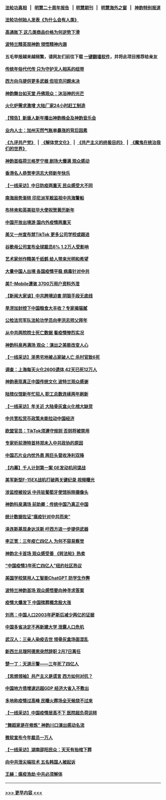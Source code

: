 #### [法轮功真相](https://github.com/gfw-breaker/truth/blob/master/README.md?t=0) &nbsp;&nbsp;|&nbsp;&nbsp; [明慧二十周年报告](https://github.com/gfw-breaker/mh-reports/blob/master/README.md?t=0) &nbsp;&nbsp;|&nbsp;&nbsp;[明慧期刊](https://github.com/gfw-breaker/mh-qikan) &nbsp;&nbsp;|&nbsp;&nbsp; [明慧海外之窗](https://github.com/gfw-breaker/mh-news/blob/master/README.md?t=0) &nbsp;&nbsp;|&nbsp;&nbsp; [神韵特别报道](https://github.com/gfw-breaker/mh-news/blob/master/shenyun.md?t=0)
#### [法轮功创始人发表《为什么会有人类》](../pages/nf4514/n13912117.md?t=01220643) 
#### [高通胀下 这几类商品价格为何逆势下滑](../pages/nf4514/n13912549.md?t=01220643) 
#### [波特兰精英观神韵 领悟精神内涵](../pages/nf4514/n13912504.md?t=01220643) 
#### 五毛举报越来越频繁，请网友们前往下载 [一键翻墙软件](https://github.com/gfw-breaker/ssr-accounts)，并将此项目推荐给亲友
#### [传统年俗代代传  只为守护天人相系的纽带](../pages/nf4514/n13906912.md?t=01220643) 
#### [西方向乌提供更多武器 但坦克问题未决](../pages/nf4514/n13912538.md?t=01220643) 
#### [神韵舞台如天堂 丹佛观众：沐浴神的光芒](../pages/nf4514/n13912486.md?t=01220643) 
#### [火化炉需求激增 大陆厂家24小时赶工制造](../pages/nf4514/n13912205.md?t=01220643) 
#### [【预告】新唐人新年播出神韵晚会及神韵音乐会](../pages/nf4514/n13906542.md?t=01220643) 
#### [业内人士：加州天然气账单暴涨的背后因素](../pages/nf4514/n13912139.md?t=01220643) 
#### [《九评共产党》](https://github.com/begood0513/9ping.md/blob/master/README.md) &nbsp;|&nbsp; [《解体党文化》](../../../../jtdwh.md/blob/master/README.md)  &nbsp;|&nbsp; [《共产主义的终极目的》](../../../../gczydzjmd.md/blob/master/README.md) &nbsp;|&nbsp; [《魔鬼在统治我们的世界》](../../../../mgztzwmdsj.md/blob/master/README.md) 
#### [神韵首临荷兰格罗宁根 剧场大爆满 观众感动](../pages/nf4514/n13912423.md?t=01220643) 
#### [香港名人恭贺李洪志大师新年快乐](../pages/nf4514/n13912149.md?t=01220643) 
#### [【一线采访】中日防疫两重天 民众感受大不同](../pages/nf4514/n13911780.md?t=01220643) 
#### [南海局势渐转 印尼派军舰监视中共海警船](../pages/nf4514/n13912038.md?t=01220643) 
#### [布林肯和英美驻华大使祝贺黄历新年](../pages/nf4514/n13912047.md?t=01220643) 
#### [中国开放出境游 国内外疫情两重天](../pages/nf4514/n13911363.md?t=01220643) 
#### [美又一州宣布禁TikTok 更多公司学校或跟进](../pages/nf4514/n13911993.md?t=01220643) 
#### [谷歌母公司宣布全球裁员6% 1.2万人受影响](../pages/nf4514/n13911901.md?t=01220643) 
#### [艺术家创作精美千纸鹤 给人带来光明和希望](../pages/nf4514/n13911552.md?t=01220643) 
#### [大量中国人出境 各国疫情平稳 病毒针对中共](../pages/nf4514/n13911820.md?t=01220643) 
#### [美T-Mobile遭骇 3700万用户资料外泄](../pages/nf4514/n13911980.md?t=01220643) 
#### [【新闻大家谈】中共跨境迫害 阴狠手段无底线](../pages/nf4514/n13911932.md?t=01220643) 
#### [旱涝加封控下中国粮食大丰收？专家揭猫腻](../pages/nf4514/n13911918.md?t=01220643) 
#### [公检法司军队法轮功学员向李洪志师父拜年](../pages/nf4514/n13911778.md?t=01220643) 
#### [从中共两院院士死亡数据 看疫情惨烈实况](../pages/nf4514/n13910619.md?t=01220643) 
#### [神韵科泉再满场 观众：演出之美能改变人心](../pages/nf4514/n13911904.md?t=01220643) 
#### [【一线采访】浙男宅地被占家破人亡 杀村官致6死](../pages/nf4514/n13911782.md?t=01220643) 
#### [调查：上海每天火化2600遗体 42天已死12万人](../pages/nf4514/n13911520.md?t=01220643) 
#### [神韵表现真正中国传统文化 波特兰观众感谢](../pages/nf4514/n13911781.md?t=01220643) 
#### [陆殡仪馆新年忙招人 职工总数连续两年刷新](../pages/nf4514/n13911599.md?t=01220643) 
#### [【一线采访】年关近 大陆骨灰盒火化棺大缺货](../pages/nf4514/n13911389.md?t=01220643) 
#### [中共宽松货币政策未能拉动中国经济](../pages/nf4514/n13911357.md?t=01220643) 
#### [欧盟官员：TikTok须遵守规则 否则将被禁用](../pages/nf4514/n13911307.md?t=01220643) 
#### [专家析前港特首林郑未入中共政协的原因](../pages/nf4514/n13909867.md?t=01220643) 
#### [中国芯片业内忧外患 两巨头营收净利双降](../pages/nf4514/n13911236.md?t=01220643) 
#### [【内幕】千人计划第一案 GE发动机间谍战](../pages/nf4514/n13910609.md?t=01220643) 
#### [美军新型F-15EX战机打破两关键纪录 视频曝光](../pages/nf4514/n13911211.md?t=01220643) 
#### [涉监控被投诉 中共驻葡萄牙使馆拆除摄像头](../pages/nf4514/n13911198.md?t=01220643) 
#### [神韵科泉满场 前助卿：传统中国乃真正中国](../pages/nf4514/n13911122.md?t=01220643) 
#### [统计数据佐证“瘟疫针对中共而来”](../pages/nf4514/n13911081.md?t=01220643) 
#### [泽连斯基现身达沃斯 吁西方进一步提供武器](../pages/nf4514/n13910968.md?t=01220643) 
#### [李正宽：三年疫亡四亿人 为何不容易察觉](../pages/nf4514/n13910253.md?t=01220643) 
#### [神韵北卡首场 观众感受善 《转法轮》热卖](../pages/nf4514/n13910824.md?t=01220643) 
#### [“中国疫情3年死亡四亿人”纽约社区热议](../pages/nf4514/n13909776.md?t=01220643) 
#### [美国学校禁用人工智能ChatGPT 防学生作弊](../pages/nf4514/n13910486.md?t=01220643) 
#### [波特兰神韵首场 观众感悟要向神寻求答案](../pages/nf4514/n13910969.md?t=01220643) 
#### [疫情大爆发下 中国殡葬概念股大涨](../pages/nf4514/n13910670.md?t=01220643) 
#### [刘亮：中国人口2003年萨斯后减少两亿的证据](../pages/nf4514/n13910621.md?t=01220643) 
#### [中国多省决定不再新建大学 泄露人口危机](../pages/nf4514/n13910617.md?t=01220643) 
#### [武汉人：三亲人染疫去世 领骨灰盒场面混乱](../pages/nf4514/n13910461.md?t=01220643) 
#### [新西兰总理阿德恩突然辞职 2月7日离任](../pages/nf4514/n13910435.md?t=01220643) 
#### [楚一丁：天道示警——三年死了四亿人](../pages/nf4514/n13910412.md?t=01220643) 
#### [【思想领袖】共产主义是谎言 西方如何对抗？](../pages/nf4514/n13879158.md?t=01220643) 
#### [中国地方债增速远超GDP 经济大省入不敷出](../pages/nf4514/n13910332.md?t=01220643) 
#### [多地称疫情过高峰 民曝火葬场全天候烧不过来](../pages/nf4514/n13910059.md?t=01220643) 
#### [【一线采访】中国疫情居高不下 医院超负荷运转](../pages/nf4514/n13910046.md?t=01220643) 
#### [“舞蹈家是在修炼” 神韵川口演出感动名流](../pages/nf4514/n13910234.md?t=01220643) 
#### [微软宣布今年裁员一万人](../pages/nf4514/n13910218.md?t=01220643) 
#### [【一线采访】湖南邵阳民众：天天有抬棺下葬](../pages/nf4514/n13909969.md?t=01220643) 
#### [向中共泄尖端技术 五名韩国人被起诉](../pages/nf4514/n13910113.md?t=01220643) 
#### [王赫：瘟疫浩劫 中共必须解体](../pages/nf4514/n13908833.md?t=01220643) 

----
#### [ >>> 更早内容 <<< ](../indexes/nf4514-earlier.md)
